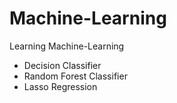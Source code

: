 # Machine-Learning
Learning Machine-Learning
* Decision Classifier
* Random Forest Classifier
* Lasso Regression
